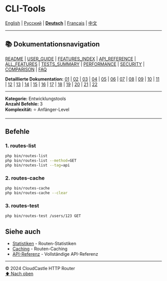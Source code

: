# CLI-Tools

[English](../../en/features/22_CLI_TOOLS.md) | [Русский](../../ru/features/22_CLI_TOOLS.md) | [**Deutsch**](22_CLI_TOOLS.md) | [Français](../../fr/features/22_CLI_TOOLS.md) | [中文](../../zh/features/22_CLI_TOOLS.md)

---

## 📚 Dokumentationsnavigation

[README](../../README.md) | [USER_GUIDE](../USER_GUIDE.md) | [FEATURES_INDEX](../FEATURES_INDEX.md) | [API_REFERENCE](../API_REFERENCE.md) | [ALL_FEATURES](../ALL_FEATURES.md) | [TESTS_SUMMARY](../TESTS_SUMMARY.md) | [PERFORMANCE](../PERFORMANCE_ANALYSIS.md) | [SECURITY](../SECURITY_REPORT.md) | [COMPARISON](../COMPARISON.md) | [FAQ](../FAQ.md)

**Detaillierte Dokumentation:** [01](01_BASIC_ROUTING.md) | [02](02_ROUTE_PARAMETERS.md) | [03](03_ROUTE_GROUPS.md) | [04](04_RATE_LIMITING.md) | [05](05_IP_FILTERING.md) | [06](06_MIDDLEWARE.md) | [07](07_NAMED_ROUTES.md) | [08](08_TAGS.md) | [09](09_HELPER_FUNCTIONS.md) | [10](10_ROUTE_SHORTCUTS.md) | [11](11_ROUTE_MACROS.md) | [12](12_URL_GENERATION.md) | [13](13_EXPRESSION_LANGUAGE.md) | [14](14_CACHING.md) | [15](15_PLUGINS.md) | [16](16_LOADERS.md) | [17](17_PSR_SUPPORT.md) | [18](18_ACTION_RESOLVER.md) | [19](19_STATISTICS.md) | [20](20_SECURITY.md) | [21](21_EXCEPTIONS.md) | [22](22_CLI_TOOLS.md)

---

**Kategorie:** Entwicklungstools  
**Anzahl Befehle:** 3  
**Komplexität:** ⭐ Anfänger-Level

---

## Befehle

### 1. routes-list
```bash
php bin/routes-list
php bin/routes-list --method=GET
php bin/routes-list --tag=api
```

### 2. routes-cache
```bash
php bin/routes-cache
php bin/routes-cache --clear
```

### 3. routes-test
```bash
php bin/routes-test /users/123 GET
```

## Siehe auch

- [Statistiken](19_STATISTICS.md) - Routen-Statistiken
- [Caching](14_CACHING.md) - Routen-Caching
- [API-Referenz](../API_REFERENCE.md) - Vollständige API-Referenz

---

© 2024 CloudCastle HTTP Router  
[⬆ Nach oben](#cli-tools)
